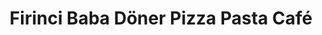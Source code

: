 ---
title: "Firinci Baba Döner Pizza Pasta Café"
url: /limburg-an-der-lahn/firinci-baba-doener-pizza-pasta-cafe/
---
